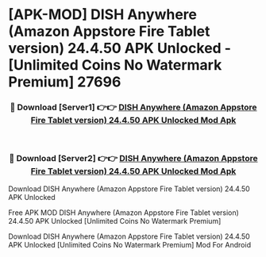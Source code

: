 # [APK-MOD] DISH Anywhere (Amazon Appstore Fire Tablet version) 24.4.50 APK Unlocked - [Unlimited Coins No Watermark Premium] 27696



<div align="center">
<h3>🔴 Download [Server1] 👉👉 <a href="https://momento.my/?title=DISH_Anywhere_(Amazon_Appstore_Fire_Tablet_version)_24.4.50_APK_Unlocked">DISH Anywhere (Amazon Appstore Fire Tablet version) 24.4.50 APK Unlocked Mod Apk</a></h3><br>

<h3>🔴 Download [Server2] 👉👉 <a href="https://momento.my/?title=DISH_Anywhere_(Amazon_Appstore_Fire_Tablet_version)_24.4.50_APK_Unlocked">DISH Anywhere (Amazon Appstore Fire Tablet version) 24.4.50 APK Unlocked Mod Apk</a></h3>
</div>



Download DISH Anywhere (Amazon Appstore Fire Tablet version) 24.4.50 APK Unlocked 

Free APK MOD DISH Anywhere (Amazon Appstore Fire Tablet version) 24.4.50 APK Unlocked [Unlimited Coins No Watermark Premium]

Download DISH Anywhere (Amazon Appstore Fire Tablet version) 24.4.50 APK Unlocked [Unlimited Coins No Watermark Premium] Mod For Android
